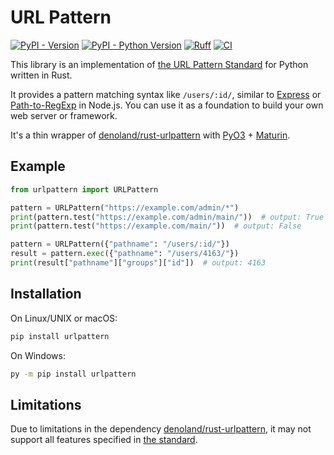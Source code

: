# URL Pattern

[![PyPI - Version](https://img.shields.io/pypi/v/urlpattern)](https://pypi.org/project/urlpattern/)
[![PyPI - Python Version](https://img.shields.io/pypi/pyversions/urlpattern)](https://pypi.org/project/urlpattern/)
[![Ruff](https://img.shields.io/endpoint?url=https://raw.githubusercontent.com/astral-sh/ruff/main/assets/badge/v2.json)](https://github.com/astral-sh/ruff)
[![CI](https://github.com/urlpattern/python-urlpattern/actions/workflows/CI.yml/badge.svg)](https://github.com/urlpattern/python-urlpattern/actions)

This library is an implementation of [the URL Pattern Standard](https://urlpattern.spec.whatwg.org/) for Python written in Rust.

It provides a pattern matching syntax like `/users/:id/`, similar to [Express](https://expressjs.com/) or [Path-to-RegExp](https://github.com/pillarjs/path-to-regexp) in Node.js. You can use it as a foundation to build your own web server or framework.

It's a thin wrapper of [denoland/rust-urlpattern](https://github.com/denoland/rust-urlpattern) with [PyO3](https://github.com/PyO3/pyo3) + [Maturin](https://github.com/PyO3/maturin).

## Example

```py
from urlpattern import URLPattern

pattern = URLPattern("https://example.com/admin/*")
print(pattern.test("https://example.com/admin/main/"))  # output: True
print(pattern.test("https://example.com/main/"))  # output: False

pattern = URLPattern({"pathname": "/users/:id/"})
result = pattern.exec({"pathname": "/users/4163/"})
print(result["pathname"]["groups"]["id"])  # output: 4163
```

## Installation

On Linux/UNIX or macOS:

```sh
pip install urlpattern
```

On Windows:

```sh
py -m pip install urlpattern
```

## Limitations

Due to limitations in the dependency [denoland/rust-urlpattern](https://github.com/denoland/rust-urlpattern), it may not support all features specified in [the standard](https://urlpattern.spec.whatwg.org/).
